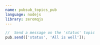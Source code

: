 ```yaml
---
name: pubsub_topics_pub
language: nodejs
library: zeromqjs
---
```


```javascript
//  Send a message on the 'status' topic
pub.send(['status', 'All is well']);
```
